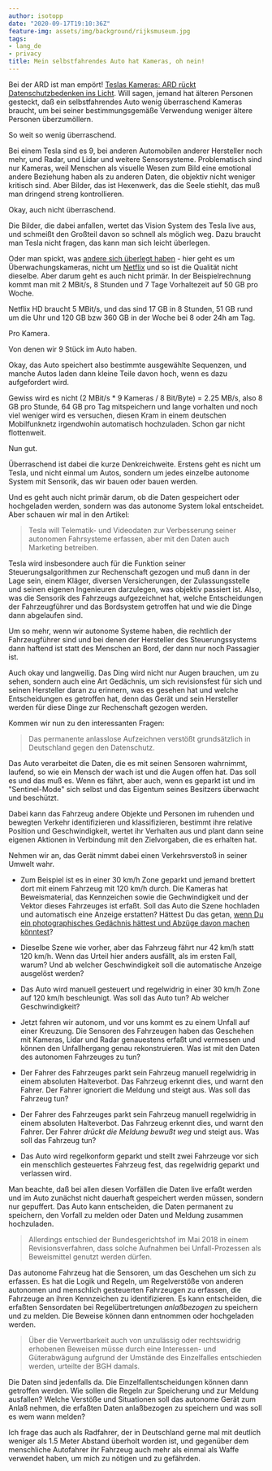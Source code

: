 ```yaml
---
author: isotopp
date: "2020-09-17T19:10:36Z"
feature-img: assets/img/background/rijksmuseum.jpg
tags:
- lang_de
- privacy
title: Mein selbstfahrendes Auto hat Kameras, oh nein!
---
```

Bei der ARD ist man empört! [Teslas Kameras: ARD rückt Datenschutzbedenken ins Licht](https://www.heise.de/news/Teslas-Kameras-ARD-rueckt-Datenschutzbedenken-ins-Licht-4904167.html). Will sagen, jemand hat älteren Personen gesteckt, daß ein selbstfahrendes Auto wenig überraschend Kameras braucht, um bei seiner bestimmungsgemäße Verwendung weniger ältere Personen überzumöllern.

So weit so wenig überraschend.

Bei einem Tesla sind es 9, bei anderen Automobilen anderer Hersteller noch mehr, und Radar, und Lidar und weitere Sensorsysteme. Problematisch sind nur Kameras, weil Menschen als visuelle Wesen zum Bild eine emotional andere Beziehung haben als zu anderen Daten, die objektiv nicht weniger kritisch sind. Aber Bilder, das ist Hexenwerk, das die Seele stiehlt, das muß man dringend streng kontrollieren.

Okay, auch nicht überraschend.

Die Bilder, die dabei anfallen, wertet das Vision System des Tesla live aus, und schmeißt den Großteil davon so schnell als möglich weg. Dazu braucht man Tesla nicht fragen, das kann man sich leicht überlegen. 

Oder man spickt, was [andere sich überlegt haben](https://cambuy.de/magazin/speicherverbrauch-ueberwachungskamera/) - hier geht es um Überwachungskameras, nicht um [Netflix](https://help.netflix.com/de/node/306) und so ist die Qualität nicht dieselbe. Aber darum geht es auch nicht primär. In der Beispielrechnung kommt man mit 2 MBit/s, 8 Stunden und 7 Tage Vorhaltezeit auf 50 GB pro Woche.

Netflix HD braucht 5 MBit/s, und das sind 17 GB in 8 Stunden, 51 GB rund um die Uhr und 120 GB bzw 360 GB in der Woche bei 8 oder 24h am Tag.

Pro Kamera.

Von denen wir 9 Stück im Auto haben.

Okay, das Auto speichert also bestimmte ausgewählte Sequenzen, und manche Autos laden dann kleine Teile davon hoch, wenn es dazu aufgefordert wird.

Gewiss wird es nicht (2 MBit/s * 9 Kameras / 8 Bit/Byte) = 2.25 MB/s, also 8 GB pro Stunde, 64 GB pro Tag mitspeichern und lange vorhalten und noch viel weniger wird es versuchen, diesen Kram in einem deutschen Mobilfunknetz irgendwohin automatisch hochzuladen. Schon gar nicht flottenweit.

Nun gut.

Überraschend ist dabei die kurze Denkreichweite. Erstens geht es nicht um Tesla, und nicht einmal um Autos, sondern um jedes einzelbe autonome System mit Sensorik, das wir bauen oder bauen werden.

Und es geht auch nicht primär darum, ob die Daten gespeichert oder hochgeladen werden, sondern was das autonome System lokal entscheidet. Aber schauen wir mal in den Artikel:

> Tesla will Telematik- und Videodaten zur Verbesserung seiner autonomen Fahrsysteme erfassen, aber mit den Daten auch Marketing betreiben.

Tesla wird insbesondere auch für die Funktion seiner Steuerungsalgorithmen zur Rechenschaft gezogen und muß dann in der Lage sein, einem Kläger, diversen Versicherungen, der Zulassungsstelle und seinen eigenen Ingenieuren darzulegen, was objektiv passiert ist. Also, was die Sensorik des Fahrzeugs aufgezeichnet hat, welche Entscheidungen der Fahrzeugführer und das Bordsystem getroffen hat und wie die Dinge dann abgelaufen sind.

Um so mehr, wenn wir autonome Systeme haben, die rechtlich der Fahrzeugführer sind und bei denen der Hersteller des Steuerungssystems dann haftend ist statt des Menschen an Bord, der dann nur noch Passagier ist.

Auch okay und langweilig. Das Ding wird nicht nur Augen brauchen, um zu sehen, sondern auch eine Art Gedächnis, um sich revisionsfest für sich und seinen Hersteller daran zu erinnern, was es gesehen hat und welche Entscheidungen es getroffen hat, denn das Gerät und sein Hersteller werden für diese Dinge zur Rechenschaft gezogen werden.

Kommen wir nun zu den interessanten Fragen:

> Das permanente anlasslose Aufzeichnen verstößt grundsätzlich in Deutschland gegen den Datenschutz. 

Das Auto verarbeitet die Daten, die es mit seinen Sensoren wahrnimmt, laufend, so wie ein Mensch der wach ist und die Augen offen hat. Das soll es und das muß es. Wenn es fährt, aber auch, wenn es geparkt ist und im "Sentinel-Mode" sich selbst und das Eigentum seines Besitzers überwacht und beschützt.

Dabei kann das Fahrzeug andere Objekte und Personen im ruhenden und bewegten Verkehr identifizieren und klassifizieren, bestimmt ihre relative Position und Geschwindigkeit, wertet ihr Verhalten aus und plant dann seine eigenen Aktionen in Verbindung mit den Zielvorgaben, die es erhalten hat.

Nehmen wir an, das Gerät nimmt dabei einen Verkehrsverstoß in seiner Umwelt wahr.

- Zum Beispiel ist es in einer 30 km/h Zone geparkt und jemand brettert dort mit einem Fahrzeug mit 120 km/h durch. Die Kameras hat Beweismaterial, das Kennzeichen sowie die Gechwindigkeit und der Vektor dieses Fahrzeuges ist erfaßt. Soll das Auto die Szene hochladen und automatisch eine Anzeige erstatten? Hättest Du das getan, [wenn Du ein photographisches Gedächnis hättest und Abzüge davon machen könntest](https://www.youtube.com/watch?v=6a1I63FpzpA)?
- Dieselbe Szene wie vorher, aber das Fahrzeug fährt nur 42 km/h statt 120 km/h. Wenn das Urteil hier anders ausfällt, als im ersten Fall, warum? Und ab welcher Geschwindigkeit soll die automatische Anzeige ausgelöst werden?
- Das Auto wird manuell gesteuert und regelwidrig in einer 30 km/h Zone auf 120 km/h beschleunigt. Was soll das Auto tun? Ab welcher Geschwindigkeit?

- Jetzt fahren wir autonom, und vor uns kommt es zu einem Unfall auf einer Kreuzung. Die Sensoren des Fahrzeugen haben das Geschehen mit Kameras, Lidar und Radar genauestens erfaßt und vermessen und können den Unfallhergang genau rekonstruieren. Was ist mit den Daten des autonomen Fahrzeuges zu tun?

- Der Fahrer des Fahrzeuges parkt sein Fahrzeug manuell regelwidrig in einem absoluten Halteverbot. Das Fahrzeug erkennt dies, und warnt den Fahrer. Der Fahrer ignoriert die Meldung und steigt aus. Was soll das Fahrzeug tun?
- Der Fahrer des Fahrzeuges parkt sein Fahrzeug manuell regelwidrig in einem absoluten Halteverbot. Das Fahrzeug erkennt dies, und warnt den Fahrer. Der Fahrer *drückt die Meldung bewußt weg* und steigt aus. Was soll das Fahrzeug tun?
- Das Auto wird regelkonform geparkt und stellt zwei Fahrzeuge vor sich ein menschlich gesteuertes Fahrzeug fest, das regelwidrig geparkt und verlassen wird.

Man beachte, daß bei allen diesen Vorfällen die Daten live erfaßt werden und im Auto zunächst nicht dauerhaft gespeichert werden müssen, sondern nur gepuffert. Das Auto kann entscheiden, die Daten permanent zu speichern, den Vorfall zu melden oder Daten und Meldung zusammen hochzuladen.

> Allerdings entschied der Bundesgerichtshof im Mai 2018 in einem Revisionsverfahren, dass solche Aufnahmen bei Unfall-Prozessen als Beweismittel genutzt werden dürfen.

Das autonome Fahrzeug hat die Sensoren, um das Geschehen um sich zu erfassen. Es hat die Logik und Regeln, um Regelverstöße von anderen autonomen und menschlich gesteuerten Fahrzeugen zu erfassen, die Fahrzeuge an ihren Kennzeichen zu identifizieren. Es kann entscheiden, die erfaßten Sensordaten bei Regelübertretungen *anlaßbezogen* zu speichern und zu melden. Die Beweise können dann entnommen oder hochgeladen werden.

> Über die Verwertbarkeit auch von unzulässig oder rechtswidrig erhobenen Beweisen müsse durch eine Interessen- und Güterabwägung aufgrund der Umstände des Einzelfalles entschieden werden, urteilte der BGH damals.

Die Daten sind jedenfalls da. Die Einzelfallentscheidungen können dann getroffen werden. Wie sollen die Regeln zur Speicherung und zur Meldung ausfallen? Welche Verstöße und Situationen soll das autonome Gerät zum Anlaß nehmen, die erfaßten Daten anlaßbezogen zu speichern und was soll es wem wann melden?

Ich frage das auch als Radfahrer, der in Deutschland gerne mal mit deutlich weniger als 1.5 Meter Abstand überholt worden ist, und gegenüber dem menschliche Autofahrer ihr Fahrzeug auch mehr als einmal als Waffe verwendet haben, um mich zu nötigen und zu gefährden.
